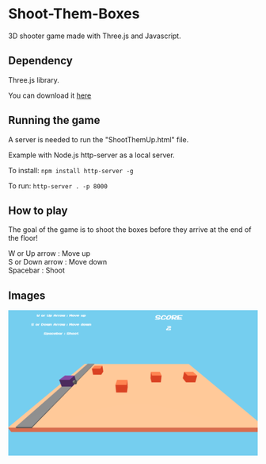 # Shoot-Them-Boxes
3D shooter game made with Three.js and Javascript. 

## Dependency
Three.js library.

You can download it [here](https://threejs.org/)

## Running the game
A server is needed to run the "ShootThemUp.html" file.

Example with Node.js http-server as a local server.

To install:
`npm install http-server -g`

To run:
`http-server . -p 8000`

## How to play
The goal of the game is to shoot the boxes before they arrive at the end of the floor!

W or Up arrow : Move up </br>
S or Down arrow : Move down </br>
Spacebar : Shoot

## Images

![Screenshot](ShootThemBoxes.png)


